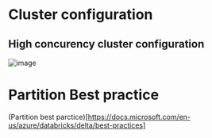 
# Cluster configuration

## High concurency cluster configuration

![image](https://user-images.githubusercontent.com/38088886/111263050-1e922580-861d-11eb-9cec-329003dc1f97.png)


# Partition Best practice

(Partition best parctice)[https://docs.microsoft.com/en-us/azure/databricks/delta/best-practices]
